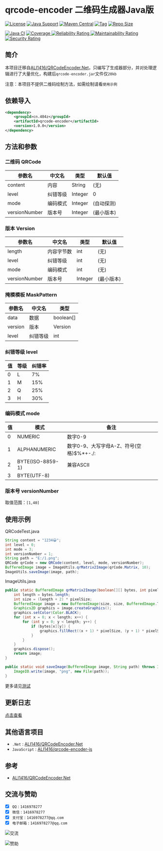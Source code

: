 # qrcode-encoder 二维码生成器Java版

[![License](https://img.shields.io/github/license/ali1416/qrcode-encoder?label=License)](https://opensource.org/licenses/BSD-3-Clause)
[![Java Support](https://img.shields.io/badge/Java-8+-green)](https://openjdk.org/)
[![Maven Central](https://img.shields.io/maven-central/v/cn.404z/qrcode-encoder?label=Maven%20Central)](https://mvnrepository.com/artifact/cn.404z/qrcode-encoder)
[![Tag](https://img.shields.io/github/v/tag/ali1416/qrcode-encoder?label=Tag)](https://github.com/ALI1416/qrcode-encoder/tags)
[![Repo Size](https://img.shields.io/github/repo-size/ali1416/qrcode-encoder?label=Repo%20Size&color=success)](https://github.com/ALI1416/qrcode-encoder/archive/refs/heads/master.zip)

[![Java CI](https://github.com/ALI1416/qrcode-encoder/actions/workflows/ci.yml/badge.svg)](https://github.com/ALI1416/qrcode-encoder/actions/workflows/ci.yml)
[![Coverage](https://sonarcloud.io/api/project_badges/measure?project=ALI1416_qrcode-encoder&metric=coverage)
![Reliability Rating](https://sonarcloud.io/api/project_badges/measure?project=ALI1416_qrcode-encoder&metric=reliability_rating)
![Maintainability Rating](https://sonarcloud.io/api/project_badges/measure?project=ALI1416_qrcode-encoder&metric=sqale_rating)
![Security Rating](https://sonarcloud.io/api/project_badges/measure?project=ALI1416_qrcode-encoder&metric=security_rating)](https://sonarcloud.io/summary/new_code?id=ALI1416_qrcode-encoder)

## 简介

本项目迁移自[ALI1416/QRCodeEncoder.Net](https://github.com/ali1416/QRCodeEncoder.Net)，只编写了生成器部分，并对处理逻辑进行了大量优化，构建后`qrcode-encoder.jar`文件仅`20kb`

注意：本项目不提供二维码绘制方法，如需绘制请看`使用示例`

## 依赖导入

```xml
<dependency>
    <groupId>cn.404z</groupId>
    <artifactId>qrcode-encoder</artifactId>
    <version>1.0.0</version>
</dependency>
```

## 方法和参数

### 二维码 QRCode

| 参数名        | 中文名   | 类型    | 默认值     |
| ------------- | -------- | ------- | ---------- |
| content       | 内容     | String  | (无)       |
| level         | 纠错等级 | Integer | 0          |
| mode          | 编码模式 | Integer | (自动探测) |
| versionNumber | 版本号   | Integer | (最小版本) |

### 版本 Version

| 参数名        | 中文名     | 类型    | 默认值     |
| ------------- | ---------- | ------- | ---------- |
| length        | 内容字节数 | int     | (无)       |
| level         | 纠错等级   | int     | (无)       |
| mode          | 编码模式   | int     | (无)       |
| versionNumber | 版本号     | Integer | (最小版本) |

### 掩模模板 MaskPattern

| 参数名  | 中文名   | 类型      |
| ------- | -------- | --------- |
| data    | 数据     | boolean[] |
| version | 版本     | Version   |
| level   | 纠错等级 | int       |

### 纠错等级 level

| 值  | 等级 | 纠错率 |
| --- | ---- | ------ |
| 0   | L    | 7%     |
| 1   | M    | 15%    |
| 2   | Q    | 25%    |
| 3   | H    | 30%    |

### 编码模式 mode

| 值  | 模式             | 备注                                     |
| --- | ---------------- | ---------------------------------------- |
| 0   | NUMERIC          | 数字0-9                                  |
| 1   | ALPHANUMERIC     | 数字0-9、大写字母A-Z、符号(空格)$%*+-./: |
| 2   | BYTE(ISO-8859-1) | 兼容ASCII                                |
| 3   | BYTE(UTF-8)      |                                          |

### 版本号 versionNumber

取值范围：`[1,40]`

## 使用示例

QRCodeTest.java

```java
String content = "1234😀";
int level = 0;
int mode = 3;
int versionNumber = 1;
String path = "E:/1.png";
QRCode qrCode = new QRCode(content, level, mode, versionNumber);
BufferedImage image = ImageUtils.qrMatrix2Image(qrCode.Matrix, 10);
ImageUtils.saveImage(image, path);
```

ImageUtils.java

```java
public static BufferedImage qrMatrix2Image(boolean[][] bytes, int pixelSize) {
    int length = bytes.length;
    int size = (length + 2) * pixelSize;
    BufferedImage image = new BufferedImage(size, size, BufferedImage.TYPE_INT_ARGB);
    Graphics2D graphics = image.createGraphics();
    graphics.setColor(Color.BLACK);
    for (int x = 0; x < length; x++) {
        for (int y = 0; y < length; y++) {
            if (bytes[x][y]) {
                graphics.fillRect((x + 1) * pixelSize, (y + 1) * pixelSize, pixelSize, pixelSize);
            }
        }
    }
    graphics.dispose();
    return image;
}

public static void saveImage(BufferedImage image, String path) throws IOException {
    ImageIO.write(image, "png", new File(path));
}
```

更多请见[测试](./src/test)

## 更新日志

[点击查看](./CHANGELOG.md)

## 其他语言项目

- `.Net` : [ALI1416/QRCodeEncoder.Net](https://github.com/ali1416/QRCodeEncoder.Net)
- `JavaScript` : [ALI1416/qrcode-encoder-js](https://github.com/ali1416/qrcode-encoder-js)

## 参考

- [ALI1416/QRCodeEncoder.Net](https://github.com/ali1416/QRCodeEncoder.Net)

## 交流与赞助

- [x] `QQ` : `1416978277`
- [x] `微信` : `1416978277`
- [x] `支付宝` : `1416978277@qq.com`
- [x] `电子邮箱` : `1416978277@qq.com`

![交流](https://cdn.jsdelivr.net/gh/ALI1416/ALI1416/image/contact.png)

![赞助](https://cdn.jsdelivr.net/gh/ALI1416/ALI1416/image/donate.png)
